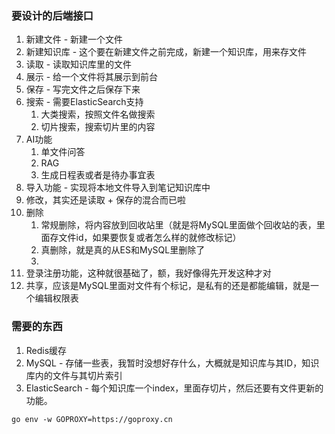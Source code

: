 ### 要设计的后端接口

1. 新建文件 - 新建一个文件
2. 新建知识库 - 这个要在新建文件之前完成，新建一个知识库，用来存文件
2. 读取 - 读取知识库里的文件
3. 展示 - 给一个文件将其展示到前台
4. 保存 - 写完文件之后保存下来
5. 搜索 - 需要ElasticSearch支持
   1. 大类搜索，按照文件名做搜索
   2. 切片搜索，搜索切片里的内容
6. AI功能
   1. 单文件问答
   2. RAG
   3. 生成日程表或者是待办事宜表
7. 导入功能 - 实现将本地文件导入到笔记知识库中
8. 修改，其实还是读取 + 保存的混合而已啦 
9. 删除
   1. 常规删除，将内容放到回收站里（就是将MySQL里面做个回收站的表，里面存文件id，如果要恢复或者怎么样的就修改标记）
   2. 真删除，就是真的从ES和MySQL里删除了
   3. 
10. 登录注册功能，这种就很基础了，额，我好像得先开发这种才对
11. 共享，应该是MySQL里面对文件有个标记，是私有的还是都能编辑，就是一个编辑权限表

### 需要的东西

1. Redis缓存
2. MySQL - 存储一些表，我暂时没想好存什么，大概就是知识库与其ID，知识库内的文件与其切片索引
3. ElasticSearch - 每个知识库一个index，里面存切片，然后还要有文件更新的功能。


```shell
go env -w GOPROXY=https://goproxy.cn
```